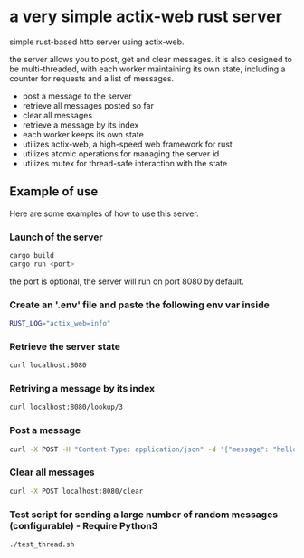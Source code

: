 # a very simple actix-web rust server
simple rust-based http server using actix-web.

the server allows you to post, get and clear messages.
it is also designed to be multi-threaded, with each worker maintaining its own state, including a counter for requests and a list of messages.


- post a message to the server
- retrieve all messages posted so far
- clear all messages
- retrieve a message by its index
- each worker keeps its own state
- utilizes actix-web, a high-speed web framework for rust
- utilizes atomic operations for managing the server id
- utilizes mutex for thread-safe interaction with the state


## Example of use 

Here are some examples of how to use this server.

### Launch of the server

```bash 
cargo build
cargo run <port>
```

the port is optional, the server will run on port 8080 by default.

### Create an '.env' file and paste the following env var inside
```bash
RUST_LOG="actix_web=info"
```

### Retrieve the server state
```bash
curl localhost:8080
```

### Retriving a message by its index
```bash
curl localhost:8080/lookup/3
```

### Post a message
```bash
curl -X POST -H "Content-Type: application/json" -d '{"message": "hello"}' localhost:8080/send
```

### Clear all messages
```bash
curl -X POST localhost:8080/clear
```

### Test script for sending a large number of random messages (configurable) - Require Python3 
```bash
./test_thread.sh
```
